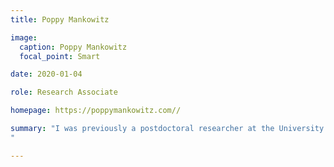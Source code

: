 ```yaml
---
title: Poppy Mankowitz

image:
  caption: Poppy Mankowitz
  focal_point: Smart

date: 2020-01-04

role: Research Associate

homepage: https://poppymankowitz.com//

summary: "I was previously a postdoctoral researcher at the University of Salzburg, having completed my PhD at the University of St Andrews. I work primarily on formal semantics, pragmatics, the philosophy of language and metaphysics. My current research interests include quantifiers, contextualism, semantic paradoxes, and the role of truth in semantics.
"

---
```

